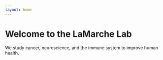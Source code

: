 ```yaml
---
layout: home
---
```


# Welcome to the LaMarche Lab

We study cancer, neuroscience, and the immune system to improve human health.
